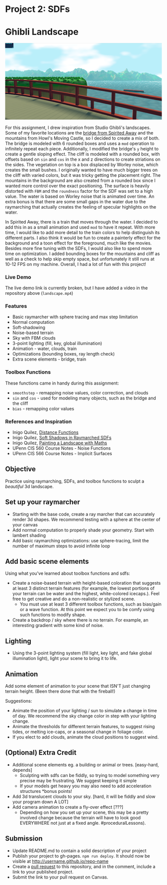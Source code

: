 # Project 2: SDFs

# Ghibli Landscape

<p align="center">
  <img src="images/landscape.PNG"> 
</p>

For this assignment, I drew inspiration from Studio Ghibli's landscapes. Some of my favorite locations are the [bridge from Spirited Away](https://www.ghibli.jp/works/chihiro/#frame&gid=1&pid=20) and the mountains from Howl's Moving Castle, so I decided to create a mix of both. The bridge is modeled with 6 rounded boxes and uses a `mod` operation to infinitely repeat each piece. Additionally, I modified the bridge's `y` height to create a gentle sloping effect. The cliff is modeled with a rounded box, with offsets based on `sin` and `cos` in the x and z directions to create striations on the sides. The vegetation on top is a box displaced by Worley noise, which creates the small bushes. I originally wanted to have much bigger trees on the cliff with varied colors, but it was tricky getting the placement right. The mountains in the background are also created from a rounded box since I wanted more control over the exact positioning. The surface is heavily distorted with `FBM` and the `roundness` factor for the SDF was set to a high value. The water is based on Worley noise that is animated over time. An extra bonus is that there are some small gaps in the water due to the raymarching that actually creates the feeling of specular highlights on the water. 

In Spirited Away, there is a train that moves through the water. I decided to add this in as a small animation and used `mod` to have it repeat. With more time, I would like to add more detail to the train colors to help distinguish its different parts. I also think it would be fun to create a painterly effect for the background and a toon effect for the foreground, much like the movies. Besides more fine tuning with the SDFs, I would also like to spend more time on optimization. I added bounding boxes for the mountains and cliff as well as a check to help skip empty space, but unfortunately it still runs at 10-12 FPS on my machine. Overall, I had a lot of fun with this project!


### Live Demo

The live demo link is currently broken, but I have added a video in the repository above (`landscape.mp4`)

### Features

* Basic raymarcher with sphere tracing and max step limitation
* Normal computation
* Soft-shadowing
* Noise-based terrain
* Sky with FBM clouds
* 3-point lighting (fill, key, global illumination)
* Animation - water, clouds, train
* Optimizations (bounding boxes, ray length check) 
* Extra scene elements - bridge, train

### Toolbox Functions

These functions came in handy during this assignment:

* `smoothstep` - remapping noise values, color correction, and clouds
* `sin` and `cos` - used for modeling many objects, such as the bridge and the cliff
* `bias` - remapping color values

### References and Inspiration

* Inigo Quilez, [Distance Functions](https://iquilezles.org/articles/distfunctions/)
* Inigo Quilez, [Soft Shadows in Raymarched SDFs](https://iquilezles.org/articles/rmshadows/)
* Inigo Quilez, [Painting a Landscape with Maths](https://www.youtube.com/watch?v=BFld4EBO2RE)
* UPenn CIS 560 Course Notes - Noise Functions
* UPenn CIS 566 Course Notes - Implicit Surfaces

## Objective

Practice using raymarching, SDFs, and toolbox functions to sculpt a *beautiful* 3d landscape. 

## Set up your raymarcher

* Starting with the base code, create a ray marcher that can accurately render 3d shapes. We recommend testing with a sphere at the center of your canvas
* Add normal computation to properly shade your geometry. Start with lambert shading
* Add basic raymarching optimizations: use sphere-tracing, limit the number of maximum steps to avoid infinite loop

## Add basic scene elements

Using what you've learned about toolbox functions and sdfs:
* Create a noise-based terrain with height-based coloration that suggests at least 3 distinct terrain features (for example, the lowest portions of your terrain can be water and the highest, white-colored icecaps.). Feel free to get creative and do a non-realistic or stylized scene.
    * You must use at least 3 different toolbox functions, such as bias/gain or a wave function. At this point we expect you to be comfy using such functions to modify shape.
* Create a backdrop / sky where there is no terrain. For example, an interesting gradient with some kind of noise.

## Lighting

* Using the 3-point lighting system (fill light, key light, and fake global illumination light), light your scene to bring it to life.

## Animation
Add some element of animation to your scene that ISN'T just changing terrain height. (Been there done that with the fireball!)

Suggestions:
* Animate the position of your lighting / sun to simulate a change in time of day. We recommend the sky change color in step with your lighting change.
* Animate the thresholds for different terrain features, to suggest rising tides, or melting ice-caps, or a seasonal change in foliage color. 
* If you elect to add clouds, animate the cloud positions to suggest wind.

## (Optional) Extra Credit

* Additional scene elements eg. a building or animal or trees. [easy-hard, depends]
   * Sculpting with sdfs can be fiddly, so trying to model something very precise may be frustrating. We suggest keeping it simple
   * If your models get heavy you may also need to add acceleration structures *bonus points!
* Add 3d translucent clouds to your sky. [hard, it will be fiddly and slow your program down A LOT]
* Add camera animation to create a fly-over effect [???]
   * Depending on how you set up your scene, this may be a pretty involved change because the terrain will have to look good EVERYWHERE not just at a fixed angle. #proceduralLessons).

## Submission

- Update README.md to contain a solid description of your project
- Publish your project to gh-pages. `npm run deploy`. It should now be visible at http://username.github.io/repo-name
- Create a [pull request](https://help.github.com/articles/creating-a-pull-request/) to this repository, and in the comment, include a link to your published project.
- Submit the link to your pull request on Canvas.
